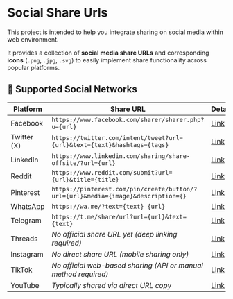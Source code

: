 # Social Share Urls

This project is intended to help you integrate sharing on social media within web environment.

It provides a collection of **social media share URLs** and corresponding **icons** (`.png`, `.jpg`, `.svg`) to easily implement share functionality across popular platforms.

## 📱 Supported Social Networks

| Platform    | Share URL                                                                         | Details                      |
| ----------- | --------------------------------------------------------------------------------- | ---------------------------- |
| Facebook    | `https://www.facebook.com/sharer/sharer.php?u={url}`                              | [Link](./README.md)          |
| Twitter (X) | `https://twitter.com/intent/tweet?url={url}&text={text}&hashtags={tags}`          | [Link](./README.md)          |
| LinkedIn    | `https://www.linkedin.com/sharing/share-offsite/?url={url}`                       | [Link](./README.md)          |
| Reddit      | `https://www.reddit.com/submit?url={url}&title={title}`                           | [Link](./README.md)          |
| Pinterest   | `https://pinterest.com/pin/create/button/?url={url}&media={image}&description={}` | [Link](./README.md)          |
| WhatsApp    | `https://wa.me/?text={text} {url}`                                                | [Link](./README.md)          |
| Telegram    | `https://t.me/share/url?url={url}&text={text}`                                    | [Link](./README.md)          |
| Threads     | *No official share URL yet (deep linking required)*                               | [Link](./README.md)          |
| Instagram   | *No direct share URL (mobile sharing only)*                                       | [Link](./README.md)          |
| TikTok      | *No official web-based sharing (API or manual method required)*                   | [Link](./README.md)          |
| YouTube     | *Typically shared via direct URL copy*                                            | [Link](./README.md)          |
